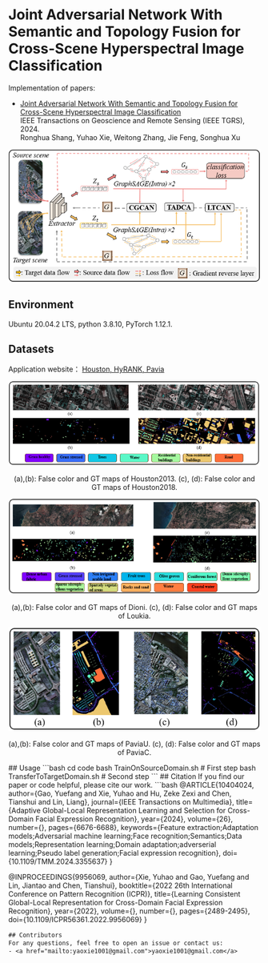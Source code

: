 # Joint Adversarial Network With Semantic and Topology Fusion for Cross-Scene Hyperspectral Image Classification
Implementation of papers:
- [Joint Adversarial Network With Semantic and Topology Fusion for Cross-Scene Hyperspectral Image Classification](https://ieeexplore.ieee.org/abstract/document/10559841)  
  IEEE Transactions on Geoscience and Remote Sensing (IEEE TGRS), 2024.  
  Ronghua Shang, Yuhao Xie, Weitong Zhang, Jie Feng, Songhua Xu

<div align=center>
	<img src="./figures/framework.png"/>
</div>

## Environment
Ubuntu 20.04.2 LTS, python 3.8.10, PyTorch 1.12.1.
## Datasets
Application website： [Houston, HyRANK, Pavia](https://github.com/YuxiangZhang-BIT/Data-CSHSI)
<div align="center">
  <img src="./figures/Houston.png" alt="Houston Image"/>
  <p>(a),(b): False color and GT maps of Houston2013. (c), (d): False color and GT maps of Houston2018. </p>
</div>
<div align="center">
  <img src="./figures/HyRANK.png" alt="HyRANK Image"/>
  <p>(a),(b): False color and GT maps of Dioni. (c), (d): False color and GT maps of Loukia. </p>
</div>
<div align="center">
  <img src="./figures/Pavia.png" alt="Pavia Image"/>
  <p>(a),(b): False color and GT maps of PaviaU. (c), (d): False color and GT maps of PaviaC. </p>
</div>
## Usage
```bash
cd code
bash TrainOnSourceDomain.sh     # First step
bash TransferToTargetDomain.sh  # Second step
```
## Citation
If you find our paper or code helpful, please cite our work.
```bash
@ARTICLE{10404024,
  author={Gao, Yuefang and Xie, Yuhao and Hu, Zeke Zexi and Chen, Tianshui and Lin, Liang},
  journal={IEEE Transactions on Multimedia}, 
  title={Adaptive Global-Local Representation Learning and Selection for Cross-Domain Facial Expression Recognition}, 
  year={2024},
  volume={26},
  number={},
  pages={6676-6688},
  keywords={Feature extraction;Adaptation models;Adversarial machine learning;Face recognition;Semantics;Data models;Representation learning;Domain adaptation;adverserial learning;Pseudo label generation;Facial expression recognition},
  doi={10.1109/TMM.2024.3355637}
}

@INPROCEEDINGS{9956069,
  author={Xie, Yuhao and Gao, Yuefang and Lin, Jiantao and Chen, Tianshui},
  booktitle={2022 26th International Conference on Pattern Recognition (ICPR)}, 
  title={Learning Consistent Global-Local Representation for Cross-Domain Facial Expression Recognition}, 
  year={2022},
  volume={},
  number={},
  pages={2489-2495},
  doi={10.1109/ICPR56361.2022.9956069}
}
```
## Contributors
For any questions, feel free to open an issue or contact us:
- <a href="mailto:yaoxie1001@gmail.com">yaoxie1001@gmail.com</a>
